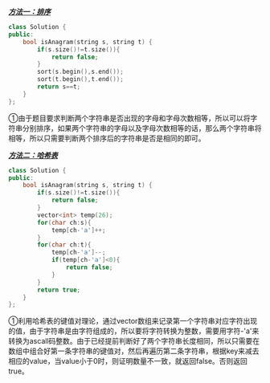 ***<u>方法一：排序</u>***

```C++
class Solution {
public:
    bool isAnagram(string s, string t) {
        if(s.size()!=t.size()){
            return false;
        }
        sort(s.begin(),s.end());
        sort(t.begin(),t.end());
        return s==t;
    }
};
```

①由于题目要求判断两个字符串是否出现的字母和字母次数相等，所以可以将字符串分别排序，如果两个字符串的字母以及字母次数相等的话，那么两个字符串将相等，所以只需要判断两个排序后的字符串是否是相同的即可。

***<u>方法二：哈希表</u>***

```C++
class Solution {
public:
    bool isAnagram(string s, string t) {
        if(s.size()!=t.size()){
            return false;
        }
        vector<int> temp(26);
        for(char ch:s){
            temp[ch-'a']++;
        }
        for(char ch:t){
            temp[ch-'a']--;
            if(temp[ch-'a']<0){
                return false;
            }
        }
        return true;
    }
};
```

①利用哈希表的键值对理论，通过vector<int>数组来记录第一个字符串对应字符出现的值，由于字符串是由字符组成的，所以要将字符转换为整数，需要用字符-'a'来转换为ascall码整数。由于已经提前判断好了两个字符串长度相同，所以只需要在数组中组合好第一条字符串的键值对，然后再遍历第二条字符串，根据key来减去相应的value，当value小于0时，则证明数量不一致，就返回false。否则返回true。